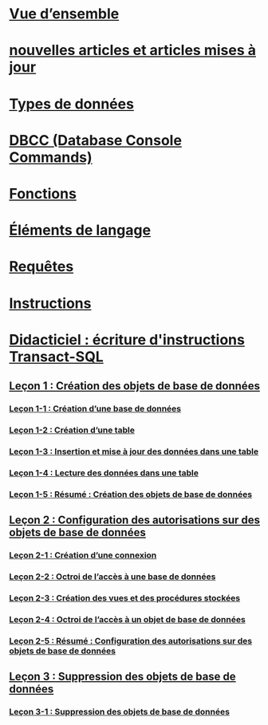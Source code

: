 # [Vue d’ensemble](language-reference.md)  
# [nouvelles articles et articles mises à jour](new-updated-t-sql.md)

# [Types de données](../t-sql/data-types/data-types-transact-sql.md)
# [DBCC (Database Console Commands)](../t-sql/database-console-commands/database-console-commands.md)
# [Fonctions](../t-sql/functions/functions.md)
# [Éléments de langage](../t-sql/language-elements/language-elements-transact-sql.md)
# [Requêtes](../t-sql/queries/queries.md)
# [Instructions](../t-sql/statements/statements.md)



# [Didacticiel : écriture d'instructions Transact-SQL](tutorial-writing-transact-sql-statements.md)  
## [Leçon 1 : Création des objets de base de données](lesson-1-creating-database-objects.md)  
### [Leçon 1-1 : Création d’une base de données](lesson-1-1-creating-a-database.md)  
### [Leçon 1-2 : Création d’une table](lesson-1-2-creating-a-table.md)  
### [Leçon 1-3 : Insertion et mise à jour des données dans une table](lesson-1-3-inserting-and-updating-data-in-a-table.md)  
### [Leçon 1-4 : Lecture des données dans une table](lesson-1-4-reading-the-data-in-a-table.md)  
### [Leçon 1-5 : Résumé : Création des objets de base de données](lesson-1-5-summary-creating-database-objects.md)  

## [Leçon 2 : Configuration des autorisations sur des objets de base de données](lesson-2-configuring-permissions-on-database-objects.md)  
### [Leçon 2-1 : Création d’une connexion](lesson-2-1-creating-a-login.md)  
### [Leçon 2-2 : Octroi de l’accès à une base de données](lesson-2-2-granting-access-to-a-database.md)  
### [Leçon 2-3 : Création des vues et des procédures stockées](lesson-2-3-creating-views-and-stored-procedures.md)  
### [Leçon 2-4 : Octroi de l’accès à un objet de base de données](lesson-2-4-granting-access-to-a-database-object.md)  
### [Leçon 2-5 : Résumé : Configuration des autorisations sur des objets de base de données](lesson-2-5-summary-configuring-permissions-on-database-objects.md)  

## [Leçon 3 : Suppression des objets de base de données](lesson-3-deleting-database-objects.md)  
### [Leçon 3-1 : Suppression des objets de base de données](lesson-3-1-deleting-database-objects.md)  
